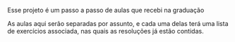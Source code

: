 Esse projeto é um passo a passo de aulas que recebi na graduação

As aulas aqui serão separadas por assunto, e cada uma delas terá uma lista de exercícios
associada, nas quais as resoluções já estão contidas.